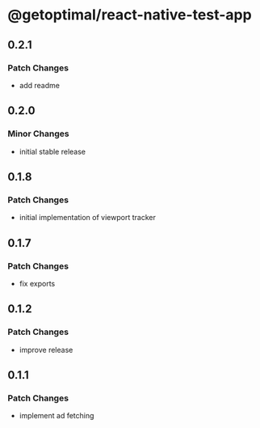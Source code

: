 # @getoptimal/react-native-test-app

## 0.2.1

### Patch Changes

- add readme

## 0.2.0

### Minor Changes

- initial stable release

## 0.1.8

### Patch Changes

- initial implementation of viewport tracker

## 0.1.7

### Patch Changes

- fix exports

## 0.1.2

### Patch Changes

- improve release

## 0.1.1

### Patch Changes

- implement ad fetching
